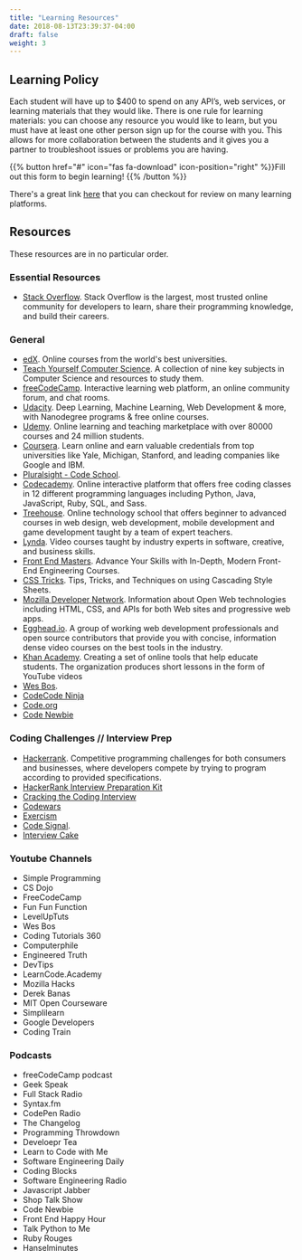 ```yaml
---
title: "Learning Resources"
date: 2018-08-13T23:39:37-04:00
draft: false
weight: 3
---
```


## Learning Policy
Each student will have up to $400 to spend on any API’s, web services, or learning materials that they would like. There is one rule for learning materials: you can choose any resource you would like to learn, but you must have at least one other person sign up for the course with you. This allows for more collaboration between the students and it gives you a partner to troubleshoot issues or problems you are having.

{{% button href="#" icon="fas fa-download" icon-position="right" %}}Fill out this form to begin learning! {{% /button %}}

There's a great link [here](https://www.producthunt.com/ask/3452-what-are-the-best-websites-to-learn-to-code) that you can checkout for review on many learning platforms.

## Resources
These resources are in no particular order.

### Essential Resources
- [Stack Overflow](https://stackoverflow.com/). Stack Overflow is the largest, most trusted online community for developers to learn, share​ ​their programming ​knowledge, and build their careers.

### General 
- [edX](https://www.edx.org/). Online courses from the world's best universities.
- [Teach Yourself Computer Science](https://teachyourselfcs.com/). A collection of nine key subjects in Computer Science and resources to study them.
- [freeCodeCamp](https://www.freecodecamp.org/). Interactive learning web platform, an online community forum, and chat rooms.
- [Udacity](https://www.udacity.com/). Deep Learning, Machine Learning, Web Development & more, with Nanodegree programs & free online courses.
- [Udemy](https://www.udemy.com/). Online learning and teaching marketplace with over 80000 courses and 24 million students. 
- [Coursera](https://www.coursera.org/). Learn online and earn valuable credentials from top universities like Yale, Michigan, Stanford, and leading companies like Google and IBM.
- [Pluralsight - Code School](https://www.pluralsight.com/codeschool).
- [Codecademy](https://www.codecademy.com/learn).  Online interactive platform that offers free coding classes in 12 different programming languages including Python, Java, JavaScript, Ruby, SQL, and Sass.
- [Treehouse](https://teamtreehouse.com/). Online technology school that offers beginner to advanced courses in web design, web development, mobile development and game development taught by a team of expert teachers.
- [Lynda](https://www.lynda.com/). Video courses taught by industry experts in software, creative, and business skills.
- [Front End Masters](https://frontendmasters.com/). Advance Your Skills with In-Depth, Modern Front-End Engineering Courses.
- [CSS Tricks](https://css-tricks.com/). Tips, Tricks, and Techniques on using Cascading Style Sheets.
- [Mozilla Developer Network](https://developer.mozilla.org/en-US/). Information about Open Web technologies including HTML, CSS, and APIs for both Web sites and progressive web apps.
- [Egghead.io](https://egghead.io/). A group of working web development professionals and open source contributors that provide you with concise, information dense video courses on the best tools in the industry.
- [Khan Academy](https://www.khanacademy.org/). Creating a set of online tools that help educate students. The organization produces short lessons in the form of YouTube videos
- [Wes Bos](https://wesbos.com/courses/).
- [CodeCode Ninja](https://codecode.ninja/)
- [Code.org](https://code.org/)
- [Code Newbie](https://www.codenewbie.org/)

### Coding Challenges // Interview Prep
- [Hackerrank](https://www.hackerrank.com/dashboard). Competitive programming challenges for both consumers and businesses, where developers compete by trying to program according to provided specifications.
- [HackerRank Interview Preparation Kit](https://www.hackerrank.com/interview/interview-preparation-kit)
- [Cracking the Coding Interview](https://www.amazon.com/Cracking-Coding-Interview-Gayle-McDowell/dp/0984782850/ref=as_li_ss_tl?ie=UTF8&linkCode=sl1&tag=careercup-ctciwebsite-20&linkId=173f3d8878a1d7f0d131a85fbfc9f67f)
- [Codewars](https://www.codewars.com/)
- [Exercism](https://exercism.io/)
- [Code Signal](https://app.codesignal.com).
- [Interview Cake](https://www.interviewcake.com/)

### Youtube Channels
- Simple Programming
- CS Dojo
- FreeCodeCamp
- Fun Fun Function
- LevelUpTuts
- Wes Bos
- Coding Tutorials 360
- Computerphile
- Engineered Truth
- DevTips
- LearnCode.Academy
- Mozilla Hacks
- Derek Banas
- MIT Open Courseware
- Simplilearn
- Google Developers
- Coding Train 

### Podcasts
- freeCodeCamp podcast
- Geek Speak
- Full Stack Radio
- Syntax.fm
- CodePen Radio
- The Changelog
- Programming Throwdown
- Develoepr Tea
- Learn to Code with Me
- Software Engineering Daily
- Coding Blocks
- Software Engineering Radio
- Javascript Jabber
- Shop Talk Show
- Code Newbie
- Front End Happy Hour
- Talk Python to Me
- Ruby Rouges
- Hanselminutes
